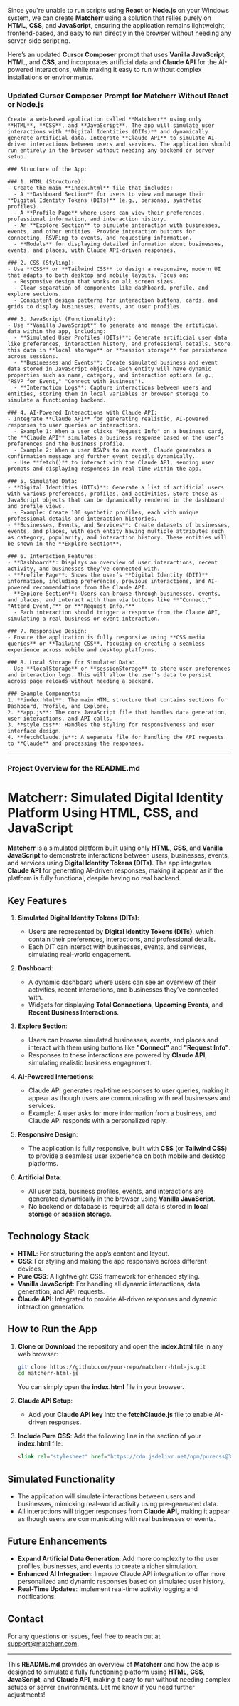 Since you're unable to run scripts using **React** or **Node.js** on your Windows system, we can create **Matcherr** using a solution that relies purely on **HTML**, **CSS**, and **JavaScript**, ensuring the application remains lightweight, frontend-based, and easy to run directly in the browser without needing any server-side scripting.

Here’s an updated **Cursor Composer** prompt that uses **Vanilla JavaScript**, **HTML**, and **CSS**, and incorporates artificial data and **Claude API** for the AI-powered interactions, while making it easy to run without complex installations or environments.

### Updated Cursor Composer Prompt for Matcherr Without React or Node.js

```
Create a web-based application called **Matcherr** using only **HTML**, **CSS**, and **JavaScript**. The app will simulate user interactions with **Digital Identities (DITs)** and dynamically generate artificial data. Integrate **Claude API** to simulate AI-driven interactions between users and services. The application should run entirely in the browser without needing any backend or server setup.

### Structure of the App:

### 1. HTML (Structure):
- Create the main **index.html** file that includes:
  - A **Dashboard Section** for users to view and manage their **Digital Identity Tokens (DITs)** (e.g., personas, synthetic profiles).
  - A **Profile Page** where users can view their preferences, professional information, and interaction history.
  - An **Explore Section** to simulate interaction with businesses, events, and other entities. Provide interaction buttons for connecting, RSVPing to events, and requesting information.
  - **Modals** for displaying detailed information about businesses, events, and places, with Claude API-driven responses.

### 2. CSS (Styling):
- Use **CSS** or **Tailwind CSS** to design a responsive, modern UI that adapts to both desktop and mobile layouts. Focus on:
  - Responsive design that works on all screen sizes.
  - Clear separation of components like dashboard, profile, and explore sections.
  - Consistent design patterns for interaction buttons, cards, and grids to display businesses, events, and user profiles.

### 3. JavaScript (Functionality):
- Use **Vanilla JavaScript** to generate and manage the artificial data within the app, including:
  - **Simulated User Profiles (DITs)**: Generate artificial user data like preferences, interaction history, and professional details. Store this data in **local storage** or **session storage** for persistence across sessions.
  - **Businesses and Events**: Create simulated business and event data stored in JavaScript objects. Each entity will have dynamic properties such as name, category, and interaction options (e.g., "RSVP for Event," "Connect with Business").
  - **Interaction Logs**: Capture interactions between users and entities, storing them in local variables or browser storage to simulate a functioning backend.

### 4. AI-Powered Interactions with Claude API:
- Integrate **Claude API** for generating realistic, AI-powered responses to user queries or interactions.
  - Example 1: When a user clicks "Request Info" on a business card, the **Claude API** simulates a business response based on the user’s preferences and the business profile.
  - Example 2: When a user RSVPs to an event, Claude generates a confirmation message and further event details dynamically.
  - Use **fetch()** to interact with the Claude API, sending user prompts and displaying responses in real time within the app.

### 5. Simulated Data:
- **Digital Identities (DITs)**: Generate a list of artificial users with various preferences, profiles, and activities. Store these as JavaScript objects that can be dynamically rendered in the dashboard and profile views.
  - Example: Create 100 synthetic profiles, each with unique professional details and interaction histories.
- **Businesses, Events, and Services**: Create datasets of businesses, events, and places, with each entity having multiple attributes such as category, popularity, and interaction history. These entities will be shown in the **Explore Section**.

### 6. Interaction Features:
- **Dashboard**: Displays an overview of user interactions, recent activity, and businesses they’ve connected with.
- **Profile Page**: Shows the user’s **Digital Identity (DIT)** information, including preferences, previous interactions, and AI-powered recommendations from the Claude API.
- **Explore Section**: Users can browse through businesses, events, and places, and interact with them via buttons like **"Connect," "Attend Event,"** or **"Request Info."**
  - Each interaction should trigger a response from the Claude API, simulating a real business or event interaction.

### 7. Responsive Design:
- Ensure the application is fully responsive using **CSS media queries** or **Tailwind CSS**, focusing on creating a seamless experience across mobile and desktop platforms.

### 8. Local Storage for Simulated Data:
- Use **localStorage** or **sessionStorage** to store user preferences and interaction logs. This will allow the user’s data to persist across page reloads without needing a backend.

### Example Components:
1. **index.html**: The main HTML structure that contains sections for Dashboard, Profile, and Explore.
2. **app.js**: The core JavaScript file that handles data generation, user interactions, and API calls.
3. **style.css**: Handles the styling for responsiveness and user interface design.
4. **fetchClaude.js**: A separate file for handling the API requests to **Claude** and processing the responses.

```

---

### **Project Overview for the README.md**

# **Matcherr: Simulated Digital Identity Platform Using HTML, CSS, and JavaScript**

**Matcherr** is a simulated platform built using only **HTML**, **CSS**, and **Vanilla JavaScript** to demonstrate interactions between users, businesses, events, and services using **Digital Identity Tokens (DITs)**. The app integrates **Claude API** for generating AI-driven responses, making it appear as if the platform is fully functional, despite having no real backend.

## **Key Features**
1. **Simulated Digital Identity Tokens (DITs)**:
   - Users are represented by **Digital Identity Tokens (DITs)**, which contain their preferences, interactions, and professional details.
   - Each DIT can interact with businesses, events, and services, simulating real-world engagement.

2. **Dashboard**:
   - A dynamic dashboard where users can see an overview of their activities, recent interactions, and businesses they’ve connected with.
   - Widgets for displaying **Total Connections**, **Upcoming Events**, and **Recent Business Interactions**.

3. **Explore Section**:
   - Users can browse simulated businesses, events, and places and interact with them using buttons like **"Connect"** and **"Request Info"**.
   - Responses to these interactions are powered by **Claude API**, simulating realistic business engagement.

4. **AI-Powered Interactions**:
   - Claude API generates real-time responses to user queries, making it appear as though users are communicating with real businesses and services.
   - Example: A user asks for more information from a business, and Claude API responds with a personalized reply.

5. **Responsive Design**:
   - The application is fully responsive, built with **CSS** (or **Tailwind CSS**) to provide a seamless user experience on both mobile and desktop platforms.

6. **Artificial Data**:
   - All user data, business profiles, events, and interactions are generated dynamically in the browser using **Vanilla JavaScript**.
   - No backend or database is required; all data is stored in **local storage** or **session storage**.

## **Technology Stack**
- **HTML**: For structuring the app’s content and layout.
- **CSS**: For styling and making the app responsive across different devices.
- **Pure CSS**: A lightweight CSS framework for enhanced styling.
- **Vanilla JavaScript**: For handling all dynamic interactions, data generation, and API requests.
- **Claude API**: Integrated to provide AI-driven responses and dynamic interaction generation.

## **How to Run the App**
1. **Clone or Download** the repository and open the **index.html** file in any web browser:
   ```bash
   git clone https://github.com/your-repo/matcherr-html-js.git
   cd matcherr-html-js
   ```
   You can simply open the **index.html** file in your browser.

2. **Claude API Setup**:
   - Add your **Claude API key** into the **fetchClaude.js** file to enable AI-driven responses.

3. **Include Pure CSS**:
   Add the following line in the <head> section of your **index.html** file:
   ```html
   <link rel="stylesheet" href="https://cdn.jsdelivr.net/npm/purecss@3.0.0/build/pure-min.css" integrity="sha384-X38yfunGUhNzHpBaEBsWLO+A0HDYOQi8ufWDkZ0k9e0eXz/tH3II7uKZ9msv++Ls" crossorigin="anonymous">
   ```

## **Simulated Functionality**
- The application will simulate interactions between users and businesses, mimicking real-world activity using pre-generated data.
- All interactions will trigger responses from **Claude API**, making it appear as though users are communicating with real businesses or events.

## **Future Enhancements**
- **Expand Artificial Data Generation**: Add more complexity to the user profiles, businesses, and events to create a richer simulation.
- **Enhanced AI Integration**: Improve Claude API integration to offer more personalized and dynamic responses based on simulated user history.
- **Real-Time Updates**: Implement real-time activity logging and notifications.

## **Contact**
For any questions or issues, feel free to reach out at [support@matcherr.com](mailto:support@matcherr.com).

---

This **README.md** provides an overview of **Matcherr** and how the app is designed to simulate a fully functioning platform using **HTML**, **CSS**, **JavaScript**, and **Claude API**, making it easy to run without needing complex setups or server environments. Let me know if you need further adjustments!
